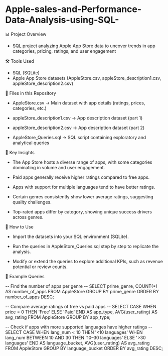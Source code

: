 # Apple-sales-and-Performance-Data-Analysis-using-SQL-
📊 Project Overview
- SQL project analyzing Apple App Store data to uncover trends in app categories, pricing, ratings, and user engagement

🛠 Tools Used
- SQL (SQLite)
- Apple App Store datasets (AppleStore.csv, appleStore_description1.csv, appleStore_description2.csv)

📂 Files in this Repository

- AppleStore.csv → Main dataset with app details (ratings, prices, categories, etc.)

- appleStore_description1.csv → App description dataset (part 1)

- appleStore_description2.csv → App description dataset (part 2)

- AppleStore_Queries.sql → SQL script containing exploratory and analytical queries

📌 Key Insights

- The App Store hosts a diverse range of apps, with some categories dominating in volume and user engagement.

- Paid apps generally receive higher ratings compared to free apps.

- Apps with support for multiple languages tend to have better ratings.

- Certain genres consistently show lower average ratings, suggesting quality challenges.

- Top-rated apps differ by category, showing unique success drivers across genres.

🚀 How to Use

- Import the datasets into your SQL environment (SQLite).

- Run the queries in AppleStore_Queries.sql step by step to replicate the analysis.

- Modify or extend the queries to explore additional KPIs, such as revenue potential or review counts.

📑 Example Queries

-- Find the number of apps per genre --
SELECT prime_genre, COUNT(*) AS number_of_apps
FROM AppleStore
GROUP BY prime_genre
ORDER BY number_of_apps DESC;

-- Compare average ratings of free vs paid apps --
SELECT CASE 
         WHEN price = 0 THEN 'Free' 
         ELSE 'Paid' 
       END AS app_type,
       AVG(user_rating) AS avg_rating
FROM AppleStore
GROUP BY app_type;

-- Check if apps with more supported languages have higher ratings --
SELECT CASE 
         WHEN lang_num < 10 THEN '<10 languages'
         WHEN lang_num BETWEEN 10 AND 30 THEN '10–30 languages'
         ELSE '>30 languages'
       END AS language_bucket,
       AVG(user_rating) AS avg_rating
FROM AppleStore
GROUP BY language_bucket
ORDER BY avg_rating DESC;






